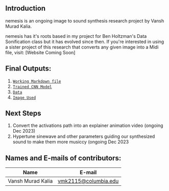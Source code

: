 ## Introduction
nemesis is an ongoing image to sound synthesis research project by Vansh Murad Kalia.

nemesis has it's roots based in my project for Ben Holtzman's Data Sonification class but it has evolved since then. If you're interested in using a sister project of this research that converts any given image into a Midi file, visit: [Website Coming Soon]

## Final Outputs:
1. [`Working Markdown file`](https://github.com/chachagsedaro/nemesis/blob/main/project_nemesis.ipynb)
2. [`Trained CNN Model`](https://github.com/chachagsedaro/nemesis/blob/main/nemesis_model.h5)
3. [`Data`](https://www.cs.toronto.edu/~kriz/cifar.html)
4. [`Image Used`](https://github.com/chachagsedaro/nemesis/blob/main/mostimportant.png)

## Next Steps

1. Convert the activations path into an explainer animation video (ongoing Dec 2023)
2. Hypertune sinewave and other parameters guiding our synthesized sound to make them more musiccy (ongoing Dec 2023

## Names and E-mails of contributors: 

|  Name   | E-mail  |
|  ---   | ---  |
|  Vansh Murad Kalia | vmk2115@columbia.edu |
